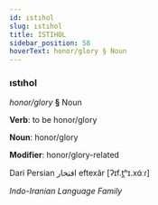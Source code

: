 ```yaml
---
id: ıstıhol
slug: ıstıhol
title: ISTIHOL
sidebar_position: 58
hoverText: honor/glory § Noun
---
```


### ıstıhol

*honor/glory* **§** Noun

**Verb**: to be honor/glory

**Noun**: honor/glory

**Modifier**: honor/glory-related

Dari Persian افتخار eftexâr [ʔɪf.t̪ʰɪ.xɑ́ːɾ]

*Indo-Iranian Language Family*
